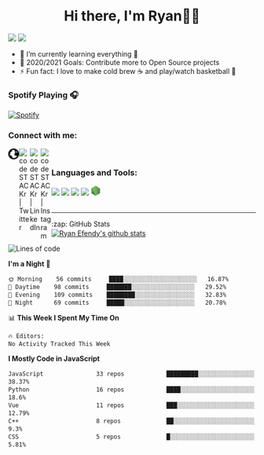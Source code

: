 <h1 align="center">Hi there, I'm Ryan✌🏼️</h1>


<p align="center" style="display: inline">
<img src="https://img.shields.io/github/followers/Ryan-Efendy?style=for-the-badge">
<img src="https://img.shields.io/github/stars/Ryan-Efendy?style=for-the-badge"> 
</p>


- 🌱  I’m currently learning everything 🤣
- 🥅  2020/2021 Goals: Contribute more to Open Source projects
- ⚡  Fun fact: I love to make cold brew ☕ and play/watch basketball 🏀

### Spotify Playing 🎧

[![Spotify](https://novatorem.ryan-efendy.vercel.app/api/spotify)](https://open.spotify.com/user/1255568371)


### Connect with me:

[<img align="left" alt="codeSTACKr.com" width="22px" src="https://raw.githubusercontent.com/iconic/open-iconic/master/svg/globe.svg" />][website]
[<img align="left" alt="codeSTACKr | Twitter" width="22px" src="https://cdn.jsdelivr.net/npm/simple-icons@v3/icons/twitter.svg" />][twitter]
[<img align="left" alt="codeSTACKr | LinkedIn" width="22px" src="https://cdn.jsdelivr.net/npm/simple-icons@v3/icons/linkedin.svg" />][linkedin]
[<img align="left" alt="codeSTACKr | Instagram" width="22px" src="https://cdn.jsdelivr.net/npm/simple-icons@v3/icons/instagram.svg" />][instagram]

<br />

### Languages and Tools:
<code><img height="20" src="https://engineering.fb.com/wp-content/uploads/2016/05/2000px-Python-logo-notext.svg_.png"></code>
<code><img height="20" src="https://raw.githubusercontent.com/isocpp/logos/master/cpp_logo.png"></code>
<code><img height="20" src="https://pytorch.org/assets/images/pytorch-logo.png"></code>
<code><img height="20" src="https://external-content.duckduckgo.com/iu/?u=https%3A%2F%2Fantonioleiva.com%2Fwp-content%2Fuploads%2F2017%2F05%2Fkotlin-logo.png&f=1&nofb=1"></code>
<code><img height="20" src="https://raw.githubusercontent.com/github/explore/80688e429a7d4ef2fca1e82350fe8e3517d3494d/topics/nodejs/nodejs.png"></code>    
<br />

---

<summary>:zap: GitHub Stats</summary>
<a href="https://github.com/anuraghazra/github-readme-stats"> <img align="center" src="https://github-readme-stats.vercel.app/api?username=Ryan-Efendy&show_icons=true&theme=radical&count_private=true" alt="Ryan Efendy's github stats" /> </a>



[website]: https://ryanefendy.com/
[twitter]: https://twitter.com/_ryanefendy
[instagram]: https://instagram.com/ryanefendy_
[linkedin]: https://linkedin.com/in/ryanefendy


<!--START_SECTION:waka-->
![Lines of code](https://img.shields.io/badge/From%20Hello%20World%20I%27ve%20Written-3.7%20million%20lines%20of%20code-blue)

**I'm a Night 🦉** 

```text
🌞 Morning    56 commits     ████░░░░░░░░░░░░░░░░░░░░░   16.87% 
🌆 Daytime    98 commits     ███████░░░░░░░░░░░░░░░░░░   29.52% 
🌃 Evening    109 commits    ████████░░░░░░░░░░░░░░░░░   32.83% 
🌙 Night      69 commits     █████░░░░░░░░░░░░░░░░░░░░   20.78%

```


📊 **This Week I Spent My Time On** 

```text
🔥 Editors: 
No Activity Tracked This Week

```

**I Mostly Code in JavaScript** 

```text
JavaScript               33 repos            █████████░░░░░░░░░░░░░░░░   38.37% 
Python                   16 repos            ████░░░░░░░░░░░░░░░░░░░░░   18.6% 
Vue                      11 repos            ███░░░░░░░░░░░░░░░░░░░░░░   12.79% 
C++                      8 repos             ██░░░░░░░░░░░░░░░░░░░░░░░   9.3% 
CSS                      5 repos             █░░░░░░░░░░░░░░░░░░░░░░░░   5.81%

```



<!--END_SECTION:waka-->